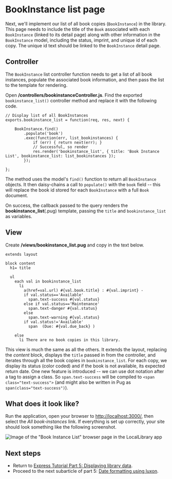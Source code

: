 # BookInstance list page

Next, we'll implement our list of all book copies (`BookInstance`) in the library. This page needs to include the title of the `Book` associated with each `BookInstance` (linked to its detail page) along with other information in the `BookInstance` model, including the status, imprint, and unique id of each copy. The unique id text should be linked to the `BookInstance` detail page.

## Controller

The `BookInstance` list controller function needs to get a list of all book instances, populate the associated book information, and then pass the list to the template for rendering.

Open **/controllers/bookinstanceController.js**. Find the exported `bookinstance_list()` controller method and replace it with the following code.
```
// Display list of all BookInstances
exports.bookinstance_list = function(req, res, next) {
    
    BookInstance.find()
        .populate('book')
        .exec(function(err, list_bookinstances) {
            if (err) { return next(err); }
            // Successful, so render
            res.render('bookinstance_list', { title: 'Book Instance List', bookinstance_list: list_bookinstances });
        });
        
};
```
The method uses the model's `find()` function to return all `BookInstance` objects. It then daisy-chains a call to `populate()` with the `book` field -- this will replace the book id stored for each `BookInstance` with a full `Book` document.

On success, the callback passed to the query renders the **bookinstance_list**(.pug) template, passing the `title` and `bookinstance_list` as variables.

## View

Create **/views/bookinstance_list.pug** and copy in the text below.
```
extends layout 

block content 
  h1= title 

  ul 
    each val in bookinstance_list 
      li 
        a(href=val.url) #{val.book.title} : #{val.imprint} -
        if val.status=='Available'
          span.text-success #{val.status} 
        else if val.status=='Maintenance'
          span.text-danger #{val.status} 
        else 
          span.text-warning #{val.status} 
        if val.status!='Available'
          span  (Due: #{val.due_back} )

    else 
      li There are no book copies in this library.
```
This view is much the same as all the others. It extends the layout, replacing the *content* block, displays the `title` passed in from the controller, and iterates through all the book copies in `bookinstance_list`. For each copy, we display its status (color coded) and if the book is not available, its expected return date. One new feature is introduced -- we can use dot notation after a tag to assign a class. So `span.text-success` will be compiled to `<span class="text-success">` (and might also be written in Pug as `span(class="text-success")`).

## What does it look like?

Run the application, open your browser to [http://localhost:3000/](http://localhost:3000/), then select the *All book-instances* link. If everything is set up correctly, your site should look something like the following screenshot.

![Image of the "Book Instance List" browser page in the LocalLibrary app](https://developer.mozilla.org/en-US/docs/Learn/Server-side/Express_Nodejs/Displaying_data/BookInstance_list_page/locallibary_express_bookinstance_list.png)

## Next steps

* Return to [Express Tutorial Part 5: Displaying library data](https://github.com/AndrewSRea/My_Learning_Port/tree/main/JavaScript/Server-Side_Website_Programming/Express_Web_Framework/Express_Tutorial_5#express-tutorial-part-5-displaying-library-data).
* Proceed to the next subarticle of part 5: [Date formatting using luxon](https://github.com/AndrewSRea/My_Learning_Port/tree/main/JavaScript/Server-Side_Website_Programming/Express_Web_Framework/Express_Tutorial_5/Subtutorial_5_7#date-formatting-using-luxon).